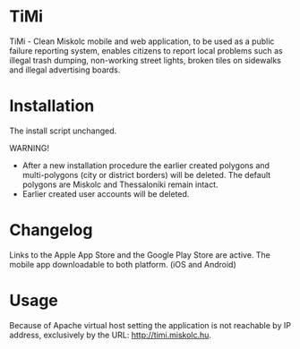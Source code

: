 # TiMi
TiMi - Clean Miskolc mobile and web application, to be used as a public failure reporting system, enables citizens to report local problems such as illegal trash dumping, non-working street lights, broken tiles on sidewalks and illegal advertising boards.

# Installation
The install script unchanged. 

WARNING!
- After a new installation procedure the earlier created polygons and multi-polygons (city or district borders) will be deleted. The default polygons are Miskolc and Thessaloniki remain intact.
- Earlier created user accounts will be deleted.

# Changelog
Links to the Apple App Store and the Google Play Store are active. The mobile app downloadable to both platform. (iOS and Android)

# Usage
Because of Apache virtual host setting the application is not reachable by IP address, exclusively by the URL: http://timi.miskolc.hu.

